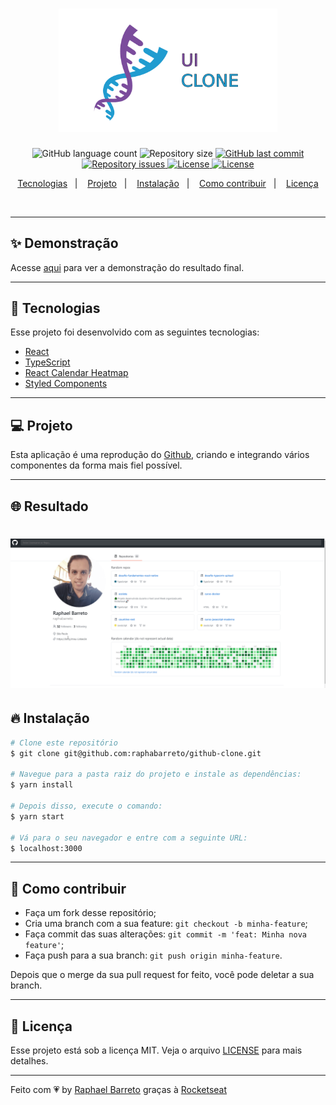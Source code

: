 <h1 align="center">
  <img alt="UI Clone" title="#delicinha" src=".github/ui-clone.png" width="350px" />
  <br/>
</h1>

<p align="center">
  <img alt="GitHub language count" src="https://img.shields.io/github/languages/count/raphabarreto/github-clone">

  <img alt="Repository size" src="https://img.shields.io/github/repo-size/raphabarreto/github-clone">

  <a href="https://github.com/raphabarreto/github-clone/commits/master">
    <img alt="GitHub last commit" src="https://img.shields.io/github/last-commit/raphabarreto/github-clone">
  </a>

  <a href="https://github.com/raphabarreto/github-clone/issues">
    <img alt="Repository issues" src="https://img.shields.io/github/issues/raphabarreto/github-clone">
  </a>

  <a href="https://github.com/raphabarreto/github-clone/blob/master/LICENSE.md">
    <img alt="License" src="https://img.shields.io/badge/license-MIT-brightgreen">
  <a>

  <a href="https://app.netlify.com/sites/github-clone-raphaelbarreto/deploys">
    <img alt="License" src="https://api.netlify.com/api/v1/badges/4d73975b-ef60-4539-88dc-8924d6161bb5/deploy-status">
  <a>
</p>


<p align="center">
  <a href="#-tecnologias">Tecnologias</a>&nbsp;&nbsp;&nbsp;|&nbsp;&nbsp;&nbsp;
  <a href="#-projeto">Projeto</a>&nbsp;&nbsp;&nbsp;|&nbsp;&nbsp;&nbsp;
  <a href="#-instalação">Instalação</a>&nbsp;&nbsp;&nbsp;|&nbsp;&nbsp;&nbsp;
  <a href="#-instalação">Como contribuir</a>&nbsp;&nbsp;&nbsp;|&nbsp;&nbsp;&nbsp;
  <a href="#-licença">Licença</a>
</p>

<br>


---

## ✨ Demonstração
<p >Acesse <a href="https://github-clone.raphabarreto.com.br/">aqui</a> para ver a demonstração do resultado final.</p>

---

## 🚀 Tecnologias

Esse projeto foi desenvolvido com as seguintes tecnologias:

- [React](https://reactjs.org)
- [TypeScript](https://www.typescriptlang.org/)
- [React Calendar Heatmap](https://github.com/kevinsqi/react-calendar-heatmap)
- [Styled Components](https://styled-components.com/)

---
## 💻 Projeto
Esta aplicação é uma reprodução do [Github](https://github.com/), criando e integrando vários componentes da forma mais fiel possível.

---

## 🌐 Resultado
<h1 align="center">
    <img alt="Github Clone" title="#delicinha" src=".github/github-clone.gif" />
</h1>

## 🔥 Instalação

```bash
# Clone este repositório
$ git clone git@github.com:raphabarreto/github-clone.git

# Navegue para a pasta raiz do projeto e instale as dependências:
$ yarn install

# Depois disso, execute o comando:
$ yarn start

# Vá para o seu navegador e entre com a seguinte URL:
$ localhost:3000

```
---
## 🤔 Como contribuir

- Faça um fork desse repositório;
- Cria uma branch com a sua feature: `git checkout -b minha-feature`;
- Faça commit das suas alterações: `git commit -m 'feat: Minha nova feature'`;
- Faça push para a sua branch: `git push origin minha-feature`.

Depois que o merge da sua pull request for feito, você pode deletar a sua branch.

---


## 🧾 Licença

Esse projeto está sob a licença MIT. Veja o arquivo [LICENSE](LICENSE.md) para mais detalhes.

---

Feito com 💗 by [Raphael Barreto](https://bit.ly/contato-linkedin) graças à [Rocketseat](https://www.youtube.com/watch?v=B7V0q0ZSz2o)
